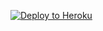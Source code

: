 
[![Deploy to Heroku](https://www.herokucdn.com/deploy/button.svg)](https://heroku.com/deploy?template=https://github.com/realaryansaini/pratice>)

